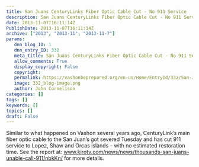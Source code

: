 ```yaml
---
title: San Juans CenturyLinks Fiber Optic Cable Cut - No 911 Service
description: San Juans CenturyLinks Fiber Optic Cable Cut - No 911 Service
date: 2013-11-07T16:11:14Z
PublishDate: 2013-11-07T16:11:14Z
archive: ["2013", "2013-11", "2013-11-7"]
params:
   dnn_blog_ID: 1
   dnn_entry_ID: 332
   meta_title: San Juans CenturyLinks Fiber Optic Cable Cut - No 911 Service
   allow_comments: True
   display_copyright: False
   copyright: 
   permalink: https://vashonbeprepared.org/en-us/Home/EntryId/332/San-Juans-CenturyLinks-Fiber-Optic-Cable-Cut-No-911-Service
   image: 332_blog-image.png
   author: John Cornelison
categories: []
tags: []
keywords: []
topics: []
draft: False
---
```


<p>Similar to what happened on Vashon several years ago, CenturyLink’s main fiber optic cable to the San Juan’s got severed Tuesday and has cut 911 service to Lopez, Shaw and Orcas islands – with no estimated restoration time. See the report at: <a href="http://www.kirotv.com/news/news/thousands-san-juans-unable-call-911/nbkKn/">www.kirotv.com/news/news/thousands-san-juans-unable-call-911/nbkKn/</a> for more details.</p>
